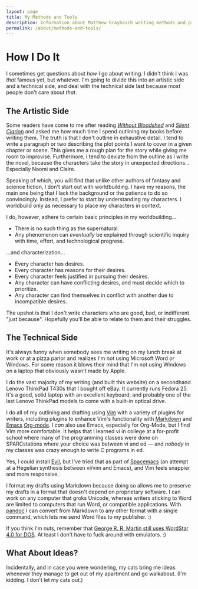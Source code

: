 ```yaml
---
layout: page
title: My Methods and Tools
description: Information about Matthew Graybosch writing methods and preferred tools.
permalink: /about/methods-and-tools/
---
```

# How I Do It

I sometimes get questions about *how* I go about writing. I didn't think I was *that* famous yet, but whatever. I'm going to divide this into an artistic side and a technical side, and deal with the technical side last because most people don't care about *that*.

## The Artistic Side

Some readers have come to me after reading [*Without Bloodshed*](/stories/starbreaker/without-bloodshed/) and [*Silent Clarion*](/stories/starbreaker/silent-clarion/) and asked me how much time I spend outlining my books before writing them. The truth is that I don't outline in exhaustive detail. I tend to write a paragraph or two describing the plot points I want to cover in a given chapter or scene. This gives me a rough plan for the story while giving me room to improvise. Furthermore, I tend to deviate from the outline as I write the novel, because the characters take the story in unexpected directions... Especially Naomi and Claire.

Speaking of which, you will find that unlike other authors of fantasy and science fiction, I don't start out with worldbuilding. I have my reasons, the main one being that I lack the background or the patience to do so convincingly. Instead, I prefer to start by understanding my characters. I worldbuild only as necessary to place my characters in context.

I do, however, adhere to certain basic principles in my worldbuilding...

* There is no such thing as the supernatural.
* Any phenomenon can *eventually* be explained through scientific inquiry with time, effort, and technological progress. 

...and characterization...

* Every character has desires.
* Every character has reasons for their desires.
* Every character feels justified in pursuing their desires.
* Any character can have conflicting desires, and must decide which to prioritize.
* Any character can find themselves in conflict with another due to incompatible desires.

The upshot is that I don't write characters who are good, bad, or indifferent "just because". Hopefully you'll be able to relate to them and their struggles.

## The Technical Side

It's always funny when somebody sees me writing on my lunch break at work or at a pizza parlor and realizes I'm not using Microsoft Word *or* Windows. For some reason it blows their mind that I'm not using Windows on a laptop that obviously wasn't made by Apple.

I do the vast majority of my writing (and built this website) on a secondhand Lenovo ThinkPad T430s that I bought off eBay. It currently runs Fedora 25. It's a good, solid laptop with an excellent keyboard, and probably one of the last Lenovo ThinkPad models to come with a built-in optical drive.

I do all of my outlining and drafting using [Vim](http://www.vim.org/) with a variety of plugins for writers, including plugins to enhance Vim's functionality with [Markdown](https://daringfireball.net/projects/markdown/) and [Emacs](https://www.gnu.org/software/emacs/) [Org-mode](http://orgmode.org/). I *can* also use Emacs, especially for Org-Mode, but I find Vim more comfortable. It helps that I learned vi in college at a for-profit school where many of the programming classes were done on SPARCstations where your choice was between vi and ed &mdash; and *nobody* in my classes was crazy enough to write C programs in ed.

Yes, I could install [Evil](http://blog.aaronbieber.com/2016/01/23/living-in-evil.html), but I've tried that as part of [Spacemacs](http://spacemacs.org/) (an attempt at a Hegelian synthesis between vi/vim and Emacs), and Vim feels snappier and more responsive.

I format my drafts using Markdown because doing so allows me to preserve my drafts in a format that doesn't depend on proprietary software. I can work on any computer that groks Unicode, whereas writers sticking to Word are limited to computers that run Word, or compatible applications. With [pandoc](http://pandoc.org/) I can convert from Markdown to any other format with a single command, which lets me send Word files to my publisher. :)

If you think I'm nuts, remember that [George R. R. Martin still uses WordStar 4.0 for DOS](http://www.theverge.com/2014/5/14/5716232/george-r-r-martin-uses-dos-wordstar-to-write). At least I don't have to fuck around with emulators. :)

## What About Ideas?

Incidentally, and in case you were wondering, my cats bring me ideas whenever they manage to get out of my apartment and go walkabout. (I'm kidding. I don't let my cats out.)